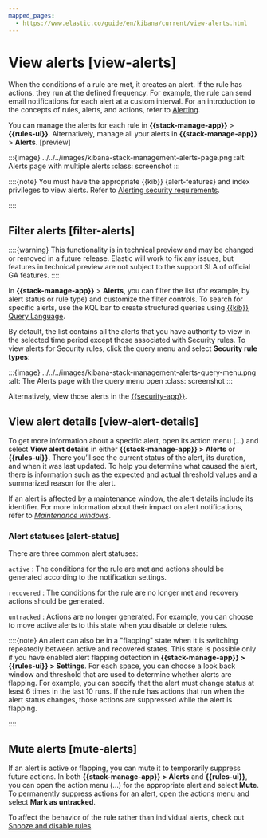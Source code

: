 ```yaml
---
mapped_pages:
  - https://www.elastic.co/guide/en/kibana/current/view-alerts.html
---
```


# View alerts [view-alerts]

When the conditions of a rule are met, it creates an alert. If the rule has actions, they run at the defined frequency. For example, the rule can send email notifications for each alert at a custom interval. For an introduction to the concepts of rules, alerts, and actions, refer to [Alerting](../kibana.md).

You can manage the alerts for each rule in **{{stack-manage-app}}** > **{{rules-ui}}**. Alternatively, manage all your alerts in **{{stack-manage-app}}** > **Alerts**. [preview]

:::{image} ../../../images/kibana-stack-management-alerts-page.png
:alt: Alerts page with multiple alerts
:class: screenshot
:::

::::{note}
You must have the appropriate {{kib}} {alert-features} and index privileges to view alerts. Refer to [Alerting security requirements](alerting-setup.md#alerting-security).

::::



## Filter alerts [filter-alerts]

::::{warning}
This functionality is in technical preview and may be changed or removed in a future release. Elastic will work to fix any issues, but features in technical preview are not subject to the support SLA of official GA features.
::::


In **{{stack-manage-app}}** > **Alerts**, you can filter the list (for example, by alert status or rule type) and customize the filter controls. To search for specific alerts, use the KQL bar to create structured queries using [{{kib}} Query Language](../../query-filter/languages/kql.md).

By default, the list contains all the alerts that you have authority to view in the selected time period except those associated with Security rules. To view alerts for Security rules, click the query menu and select **Security rule types**:

:::{image} ../../../images/kibana-stack-management-alerts-query-menu.png
:alt: The Alerts page with the query menu open
:class: screenshot
:::

Alternatively, view those alerts in the [{{security-app}}](../../../solutions/security/detect-and-alert/manage-detection-alerts.md).


## View alert details [view-alert-details]

To get more information about a specific alert, open its action menu (…) and select **View alert details** in either **{{stack-manage-app}} > Alerts** or **{{rules-ui}}**. There you’ll see the current status of the alert, its duration, and when it was last updated. To help you determine what caused the alert, there is information such as the expected and actual threshold values and a summarized reason for the alert.

If an alert is affected by a maintenance window, the alert details include its identifier. For more information about their impact on alert notifications, refer to [*Maintenance windows*](maintenance-windows.md).


### Alert statuses [alert-status]

There are three common alert statuses:

`active`
:   The conditions for the rule are met and actions should be generated according to the notification settings.

`recovered`
:   The conditions for the rule are no longer met and recovery actions should be generated.

`untracked`
:   Actions are no longer generated. For example, you can choose to move active alerts to this state when you disable or delete rules.

::::{note}
An alert can also be in a "flapping" state when it is switching repeatedly between active and recovered states. This state is possible only if you have enabled alert flapping detection in **{{stack-manage-app}} > {{rules-ui}} > Settings**. For each space, you can choose a look back window and threshold that are used to determine whether alerts are flapping. For example, you can specify that the alert must change status at least 6 times in the last 10 runs. If the rule has actions that run when the alert status changes, those actions are suppressed while the alert is flapping.

::::



## Mute alerts [mute-alerts]

If an alert is active or flapping, you can mute it to temporarily suppress future actions. In both **{{stack-manage-app}} > Alerts** and **{{rules-ui}}**, you can open the action menu (…) for the appropriate alert and select **Mute**. To permanently suppress actions for an alert, open the actions menu and select **Mark as untracked**.

To affect the behavior of the rule rather than individual alerts, check out [Snooze and disable rules](create-manage-rules.md#controlling-rules).

